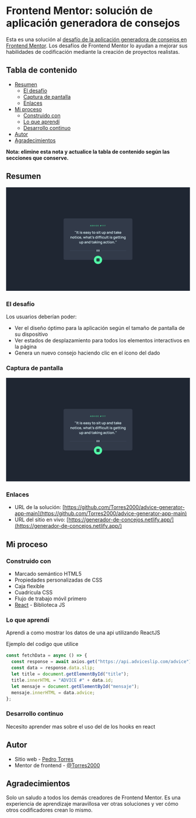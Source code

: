 # Frontend Mentor: solución de aplicación generadora de consejos

Esta es una solución al [desafío de la aplicación generadora de consejos en Frontend Mentor](https://www.frontendmentor.io/challenges/advice-generator-app-QdUG-13db). Los desafíos de Frontend Mentor lo ayudan a mejorar sus habilidades de codificación mediante la creación de proyectos realistas.

## Tabla de contenido

- [Resumen](#resumen)
  - [El desafío](#el-desafío)
  - [Captura de pantalla](#captura-de-pantalla)
  - [Enlaces](#enlaces)
- [Mi proceso](#mi-proceso)
  - [Construido con](#construido-con)
  - [Lo que aprendí](#lo-que-aprendí)
  - [Desarrollo continuo](#desarrollo-continuo)
- [Autor](#autor)
- [Agradecimientos](#agradecimientos)

**Nota: elimine esta nota y actualice la tabla de contenido según las secciones que conserve.**

## Resumen

![](./src/assets/capture.png)

### El desafío

Los usuarios deberían poder:

- Ver el diseño óptimo para la aplicación según el tamaño de pantalla de su dispositivo
- Ver estados de desplazamiento para todos los elementos interactivos en la página
- Genera un nuevo consejo haciendo clic en el ícono del dado

### Captura de pantalla

![](./src/assets/capture.png)

### Enlaces

- URL de la solución: [https://github.com/Torres2000/advice-generator-app-main](https://github.com/Torres2000/advice-generator-app-main)
- URL del sitio en vivo: [https://generador-de-concejos.netlify.app/](https://generador-de-concejos.netlify.app/)

## Mi proceso

### Construido con

- Marcado semántico HTML5
- Propiedades personalizadas de CSS
- Caja flexible
- Cuadrícula CSS
- Flujo de trabajo móvil primero
- [React](https://reactjs.org/) - Biblioteca JS

### Lo que aprendí

Aprendi a como mostrar los datos de una api utilizando ReactJS

Ejemplo del codigo que utilice

```js
const fetchData = async () => {
  const response = await axios.get("https://api.adviceslip.com/advice");
  const data = response.data.slip;
  let title = document.getElementById("title");
  title.innerHTML = "ADVICE #" + data.id;
  let mensaje = document.getElementById("mensaje");
  mensaje.innerHTML = data.advice;
};
```

### Desarrollo continuo

Necesito aprender mas sobre el uso del de los hooks en react

## Autor

- Sitio web - [Pedro Torres](https://portfolio-web-dev-jose.netlify.app/)
- Mentor de frontend - [@Torres2000](https://www.frontendmentor.io/profile/Torres2000)

## Agradecimientos

Solo un saludo a todos los demás creadores de Frontend Mentor. Es una experiencia de aprendizaje maravillosa ver otras soluciones y ver cómo otros codificadores crean lo mismo.
